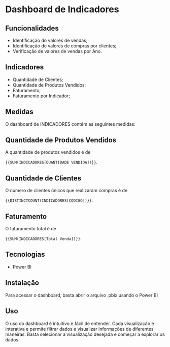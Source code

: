 # Dashboard de Indicadores

## Funcionalidades

- Identificação do valores de vendas;
- Identificação de valores de compras por clientes;
- Verificação de valores de vendas por Ano.

## Indicadores

- Quantidade de Clientes;
- Quantidade de Produtos Vendidos;
- Faturamento;
- Faturamento por Indicador;

## Medidas
O dashboard de INDICADORES contém as seguintes medidas:


## Quantidade de Produtos Vendidos

A quantidade de produtos vendidos é de

`{{SUM(INDICADORES[QUANTIDADE VENDIDA])}}`.

## Quantidade de Clientes

O número de clientes únicos que realizaram compras é de

`{{DISTINCTCOUNT(INDICADORES[CODIGO])}}`.

## Faturamento

O faturamento total  é de

`{{SUM(INDICADORES[Total Venda])}}`.

## Tecnologias

- Power BI

## Instalação

Para acessar o dashboard, basta abrir o arquivo .pbix usando o Power BI

## Uso

O uso do dashboard é intuitivo e fácil de entender. Cada visualização é interativa e permite filtrar dados e visualizar informações de diferentes maneiras. Basta selecionar a visualização desejada e começar a explorar os dados.

